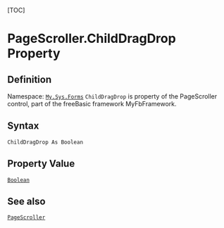 [TOC]
# PageScroller.ChildDragDrop Property

## Definition
Namespace: [`My.Sys.Forms`](My.Sys.Forms.md)
`ChildDragDrop` is property of the PageScroller control, part of the freeBasic framework MyFbFramework.
## Syntax
```freeBasic
ChildDragDrop As Boolean
```
## Property Value
[`Boolean`]("https://www.freebasic.net/wiki/KeyPgBoolean")
## See also
[`PageScroller`](PageScroller.md)
